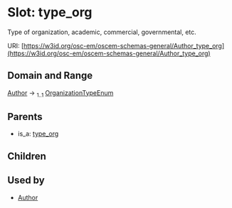 
# Slot: type_org

Type of organization, academic, commercial, governmental, etc.

URI: [https://w3id.org/osc-em/oscem-schemas-general/Author_type_org](https://w3id.org/osc-em/oscem-schemas-general/Author_type_org)


## Domain and Range

[Author](Author.md) &#8594;  <sub>1..1</sub> [OrganizationTypeEnum](OrganizationTypeEnum.md)

## Parents

 *  is_a: [type_org](type_org.md)

## Children


## Used by

 * [Author](Author.md)
